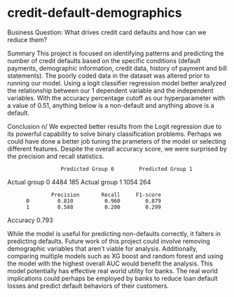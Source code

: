# credit-default-demographics

Business Question:
What drives credit card defaults and how can we reduce them?

Summary
This project is focused on identifying patterns and predicting the number of credit defaults based on the specific conditions (default payments, demographic information, credit data, history of payment and bill statements). The poorly coded data in the dataset was altered prior to running our model. Using a logit classifier regression model better analyzed the relationship between our 1 dependent variable and the independent variables. With the accuracy percentage cutoff as our hyperparameter with a value of 0.51, anything below is a non-default and anything above is a default.  

Conclusion n/
We expected better results from the Logit regression due to its powerful capability to solve binary classification problems. Perhaps we could have done a better job tuning the prameters of the model or selecting different features. Despite the overall accuracy score, we were surprised by the precision and recall statistics.

                     Predicted Group 0  	  Predicted Group 1
Actual group 0              4484                	185
Actual group 1               1054                	264

                  Precision   	  Recall     F1-score
          0         0.810     	   0.960     	0.879
          1         0.588     	   0.200     	0.299
   Accuracy         0.793

While the model is useful for predicting non-defaults correctly, it falters in predicting defaults. Future work of this project could involve removing demographic variables that aren't viable for analysis. Additionally, comparing multiple models such as XG boost and random forest and using the model with the highest overall AUC would benefit the analysis. This model potentially has effective real world utility for banks. The real world implications could perhaps be employed by banks to reduce loan default losses and predict default behaviors of their customers.
